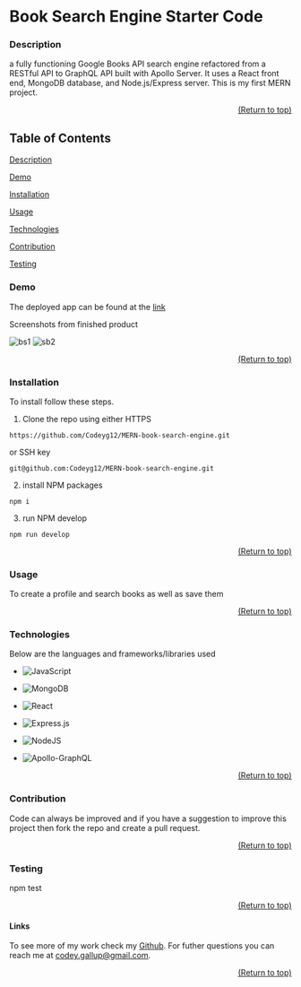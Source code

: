 <a name="readme-top"></a>

# Book Search Engine Starter Code

### Description

a fully functioning Google Books API search engine refactored from a RESTful API to GraphQL API built with Apollo Server. It uses a React front end, MongoDB database, and Node.js/Express server. This is my first MERN project.

  <p align="right"><a href="#readme-top">(Return to top)</a></p>

## Table of Contents

[Description](#description)

[Demo](#demo)

[Installation](#installation)

[Usage](#usage)

[Technologies](#technologies)

[Contribution](#contribution)

[Testing](#test)

### Demo

The deployed app can be found at the [link](https://morning-beyond-74333.herokuapp.com/)

Screenshots from finished product

![bs1](https://user-images.githubusercontent.com/103782398/197370960-7a5350ab-de0d-48fa-a16d-f6422bd40677.png)
![sb2](https://user-images.githubusercontent.com/103782398/197370963-c9363baf-e312-4bf3-916d-ee78d6128762.png)

  <p align="right"><a href="#readme-top">(Return to top)</a></p>
  
  ### Installation

To install follow these steps.

 1. Clone the repo using either HTTPS
 ```
 https://github.com/Codeyg12/MERN-book-search-engine.git
 ```
  or SSH key

  ```
  git@github.com:Codeyg12/MERN-book-search-engine.git
  ```
  
   2. install NPM packages 
   ```
   npm i
   ```

   3. run NPM develop
   ```
   npm run develop
   ```

  <p align="right"><a href="#readme-top">(Return to top)</a></p>

### Usage

To create a profile and search books as well as save them

  <p align="right"><a href="#readme-top">(Return to top)</a></p>

### Technologies

Below are the languages and frameworks/libraries used

* ![JavaScript](https://img.shields.io/badge/javascript-%23323330.svg?style=for-the-badge&logo=javascript&logoColor=%23F7DF1E)

* ![MongoDB](https://img.shields.io/badge/MongoDB-%234ea94b.svg?style=for-the-badge&logo=mongodb&logoColor=white)

* ![React](https://img.shields.io/badge/react-%2320232a.svg?style=for-the-badge&logo=react&logoColor=%2361DAFB)

* ![Express.js](https://img.shields.io/badge/express.js-%23404d59.svg?style=for-the-badge&logo=express&logoColor=%2361DAFB)

* ![NodeJS](https://img.shields.io/badge/node.js-6DA55F?style=for-the-badge&logo=node.js&logoColor=white)

* ![Apollo-GraphQL](https://img.shields.io/badge/-ApolloGraphQL-311C87?style=for-the-badge&logo=apollo-graphql)


  <p align="right"><a href="#readme-top">(Return to top)</a></p>

### Contribution

Code can always be improved and if you have a suggestion to improve this project then fork the repo and create a pull request.

  <p align="right"><a href="#readme-top">(Return to top)</a></p>

### Testing

npm test

  <p align="right"><a href="#readme-top">(Return to top)</a></p>

#### Links

To see more of my work check my [Github](https://github.com/Codeyg12). For futher questions you can reach me at codey.gallup@gmail.com.

  <p align="right"><a href="#readme-top">(Return to top)</a></p>
